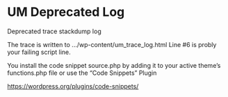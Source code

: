 # UM Deprecated Log
Deprecated trace stackdump log

The trace is written to .../wp-content/um_trace_log.html
Line #6 is probly your failing script line.

You install the code snippet source.php by adding it
to your active theme’s functions.php file
or use the “Code Snippets” Plugin

https://wordpress.org/plugins/code-snippets/
